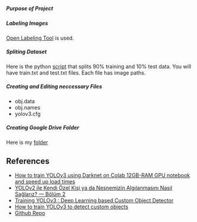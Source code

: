 ##### Purpose of Project

##### Labeling Images 
[Open Labeling Tool](https://github.com/Cartucho/OpenLabeling) is used.

##### Spliting Dataset 
Here is the python [script](https://github.com/yavuzKomecoglu/darknet/blob/master/scripts/process.py) that splits 90% training and 10% test data. You will have train.txt and test.txt files. Each file has image paths.

##### Creating and Editing neccessary Files
* obj.data
* obj.names
* yolov3.cfg

##### Creating Google Drive Folder
Here is my [folder](https://drive.google.com/open?id=1sCZ6y5W_iXmiyh6Ejzfe0p_BIrpM_goP)

## References

* [How to train YOLOv3 using Darknet on Colab 12GB-RAM GPU notebook and speed up load times](http://blog.ibanyez.info/blogs/coding/20190410-run-a-google-colab-notebook-to-train-yolov3-using-darknet-in/)
* [YOLOv2 ile Kendi Özel Kişi ya da Nesnemizin Algılanmasını Nasıl Sağlarız? — Bölüm 2](https://medium.com/yavuzkomecoglu/yolov2-ile-kendi-%C3%B6zel-ki%C5%9Fi-yada-nesnemizin-alg%C4%B1lanmas%C4%B1n%C4%B1-nas%C4%B1l-sa%C4%9Flar%C4%B1z-b%C3%B6l%C3%BCm-2-c717f5231e46)
* [Training YOLOv3 : Deep Learning based Custom Object Detector](https://www.learnopencv.com/training-yolov3-deep-learning-based-custom-object-detector/)
* [How to train YOLOv3 to detect custom objects](https://medium.com/@manivannan_data/how-to-train-yolov3-to-detect-custom-objects-ccbcafeb13d2)
* [Github Repo](https://github.com/kriyeng/yolo-on-colab-notebook)

